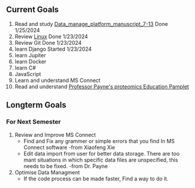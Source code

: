 ## Current Goals
  1. Read and study [Data_manage_platform_manuscript_7-13](https://byu-my.sharepoint.com/:w:/r/personal/llhj13_byu_edu/_layouts/15/Doc.aspx?sourcedoc=%7Bb8609fab-3305-4a56-bc3f-0058a4b4931a%7D&action=default&cid=31e845a8-2e34-457b-a03e-bfe0a7d9e924&_SRM=2%3AS%3A78)  Done 1/25/2024
  2. Review [Linux](https://github.com/KeleCant/My-CS-Notes/blob/main/Linux.md)    Done 1/23/2024
  3. Review Git  Done 1/23/2024
  4. learn Django  Started 1/23/2024
  5. learn Jupiter
  6. learn Docker
  7. learn C#
  8. JavaScript
  9. Learn and understand MS Connect
  10. Read and understand [Professor Payne's proteomics Education Pamplet](https://github.com/PayneLab/ProteomicsEducation/)

## Longterm Goals
  ### For Next Semester
  1. Review and Improve MS Connect
     - Find and Fix any grammer or simple errors that you find In MS Connect software -from Xiaofeng Xie
     - Edit data import from user for better data storage. There are too mant situations in which specific data files are unspecified, this needs to be fixed. -from Dr. Payne
  2. Optimise Data Managment
     - If the code process can be made faster, Find a way to do it.
